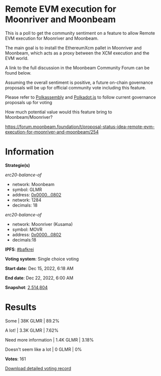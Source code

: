 # Remote EVM execution for Moonriver and Moonbeam

This is a poll to get the community sentiment on a feature to allow Remote EVM execution for Moonriver and Moonbeam.

The main goal is to install the EthereumXcm pallet in Moonriver and Moonbeam, which acts as a proxy between the XCM execution and the EVM world.

A link to the full discussion in the Moonbeam Community Forum can be found below.

Assuming the overall sentiment is positive, a future on-chain governance proposals will be up for official community vote including this feature.

Please refer to  [Polkassembly](https://polkassembly.io/#/launch-app)  and  [Polkadot.js](https://polkadot.js.org/apps)  to follow current governance proposals up for voting

How much potential value would this feature bring to Moonbeam/Moonriver?

https://forum.moonbeam.foundation/t/proposal-status-idea-remote-evm-execution-for-moonriver-and-moonbeam/254


# Information

**Strategie(s)**

*erc20-balance-of*
* network: Moonbeam
* symbol:  GLMR
* address: [0x0000...0802](https://moonscan.io//address/0x0000000000000000000000000000000000000802)
* network: 1284
* decimals: 18

*erc20-balance-of*
* network: Moonriver (Kusama)
* symbol: MOVR
* address: [0x0000...0802](https://blockscout.moonriver.moonbeam.network/address/0x0000000000000000000000000000000000000802)
* decimals:18

**IPFS**: [#bafkrei](https://snapshot.4everland.link/ipfs/bafkreibib2qshtleaaz67c3akpsnphdcg6itn7qpwl4ll5ggfzsjihi47y)

**Voting system**: Single choice voting

**Start date**: Dec 15, 2022, 6:18 AM

**End date**: Dec 22, 2022, 6:00 AM

**Snapshot**: [2,514,804](https://moonscan.io//block/2514804)

# Results

Some | 38K GLMR | 89.2%

A lot! | 3.3K GLMR | 7.62%

Need more information | 1.4K GLMR | 3.18%

Doesn't seem like a lot | 0 GLMR | 0%

**Votes**: 161

[Download detailed voting record](snapshot-report-0x41bd566af5fb5b62041f9ff2c231d9063c068720b2a9cde4c067dd80dcaf073a.csv)


